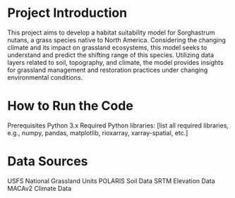 # Project Introduction

This project aims to develop a habitat suitability model for Sorghastrum nutans, a grass species native to North America. Considering the changing climate and its impact on grassland ecosystems, this model seeks to understand and predict the shifting range of this species. Utilizing data layers related to soil, topography, and climate, the model provides insights for grassland management and restoration practices under changing environmental conditions.

# How to Run the Code

Prerequisites
Python 3.x
Required Python libraries: [list all required libraries, e.g., numpy, pandas, matplotlib, rioxarray, xarray-spatial, etc.]

# Data Sources

USFS National Grassland Units
POLARIS Soil Data
SRTM Elevation Data
MACAv2 Climate Data

